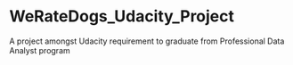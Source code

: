 # WeRateDogs_Udacity_Project
A project amongst Udacity requirement to graduate from Professional Data Analyst program
